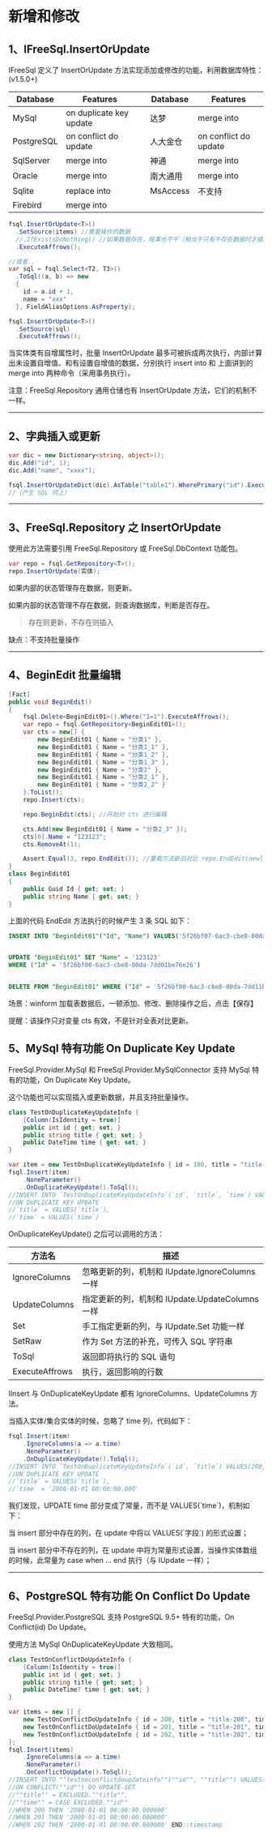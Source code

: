 # 新增和修改

## 1、IFreeSql.InsertOrUpdate

IFreeSql 定义了 InsertOrUpdate 方法实现添加或修改的功能，利用数据库特性：(v1.5.0+)

| Database   | Features                |     | Database | Features              |
| ---------- | ----------------------- | --- | -------- | --------------------- |
| MySql      | on duplicate key update |     | 达梦     | merge into            |
| PostgreSQL | on conflict do update   |     | 人大金仓 | on conflict do update |
| SqlServer  | merge into              |     | 神通     | merge into            |
| Oracle     | merge into              |     | 南大通用 | merge into            |
| Sqlite     | replace into            |     | MsAccess | 不支持                |
| Firebird   | merge into              |     |          |                       |

```csharp
fsql.InsertOrUpdate<T>()
  .SetSource(items) //需要操作的数据
  //.IfExistsDoNothing() //如果数据存在，啥事也不干（相当于只有不存在数据时才插入）
  .ExecuteAffrows();

//或者..
var sql = fsql.Select<T2, T3>()
  .ToSql((a, b) => new
  {
    id = a.id + 1,
    name = "xxx"
  }, FieldAliasOptions.AsProperty);

fsql.InsertOrUpdate<T>()
  .SetSource(sql)
  .ExecuteAffrows();
```

当实体类有自增属性时，批量 InsertOrUpdate 最多可被拆成两次执行，内部计算出未设置自增值、和有设置自增值的数据，分别执行 insert into 和 上面讲到的 merge into 两种命令（采用事务执行）。

注意：FreeSql.Repository 通用仓储也有 InsertOrUpdate 方法，它们的机制不一样。

---

## 2、字典插入或更新

```csharp
var dic = new Dictionary<string, object>();
dic.Add("id", 1);
dic.Add("name", "xxxx");

fsql.InsertOrUpdateDict(dic).AsTable("table1").WherePrimary("id").ExecuteAffrows();
//（产生 SQL 同上）
```

---

## 3、FreeSql.Repository 之 InsertOrUpdate

使用此方法需要引用 FreeSql.Repository 或 FreeSql.DbContext 功能包。

```csharp
var repo = fsql.GetRepository<T>();
repo.InsertOrUpdate(实体);
```

如果内部的状态管理存在数据，则更新。

如果内部的状态管理不存在数据，则查询数据库，判断是否存在。

> 存在则更新，不存在则插入

缺点：不支持批量操作

---

## 4、BeginEdit 批量编辑

```csharp
[Fact]
public void BeginEdit()
{
    fsql.Delete<BeginEdit01>().Where("1=1").ExecuteAffrows();
    var repo = fsql.GetRepository<BeginEdit01>();
    var cts = new[] {
        new BeginEdit01 { Name = "分类1" },
        new BeginEdit01 { Name = "分类1_1" },
        new BeginEdit01 { Name = "分类1_2" },
        new BeginEdit01 { Name = "分类1_3" },
        new BeginEdit01 { Name = "分类2" },
        new BeginEdit01 { Name = "分类2_1" },
        new BeginEdit01 { Name = "分类2_2" }
    }.ToList();
    repo.Insert(cts);

    repo.BeginEdit(cts); //开始对 cts 进行编辑

    cts.Add(new BeginEdit01 { Name = "分类2_3" });
    cts[0].Name = "123123";
    cts.RemoveAt(1);

    Assert.Equal(3, repo.EndEdit()); //重载方法新旧对比 repo.EndEdit(newlist)
}
class BeginEdit01
{
    public Guid Id { get; set; }
    public string Name { get; set; }
}
```

上面的代码 EndEdit 方法执行的时候产生 3 条 SQL 如下：

```sql
INSERT INTO "BeginEdit01"("Id", "Name") VALUES('5f26bf07-6ac3-cbe8-00da-7dd74818c3a6', '分类2_3')


UPDATE "BeginEdit01" SET "Name" = '123123'
WHERE ("Id" = '5f26bf00-6ac3-cbe8-00da-7dd01be76e26')


DELETE FROM "BeginEdit01" WHERE ("Id" = '5f26bf00-6ac3-cbe8-00da-7dd11bcf54dc')
```

场景：winform 加载表数据后，一顿添加、修改、删除操作之后，点击【保存】

提醒：该操作只对变量 cts 有效，不是针对全表对比更新。

## 5、MySql 特有功能 On Duplicate Key Update

FreeSql.Provider.MySql 和 FreeSql.Provider.MySqlConnector 支持 MySql 特有的功能，On Duplicate Key Update。

这个功能也可以实现插入或更新数据，并且支持批量操作。

```csharp
class TestOnDuplicateKeyUpdateInfo {
    [Column(IsIdentity = true)]
    public int id { get; set; }
    public string title { get; set; }
    public DateTime time { get; set; }
}

var item = new TestOnDuplicateKeyUpdateInfo { id = 100, title = "title-100", time = DateTime.Parse("2000-01-01") };
fsql.Insert(item)
    .NoneParameter()
    .OnDuplicateKeyUpdate().ToSql();
//INSERT INTO `TestOnDuplicateKeyUpdateInfo`(`id`, `title`, `time`) VALUES(100, 'title-100', '2000-01-01 00:00:00.000')
//ON DUPLICATE KEY UPDATE
//`title` = VALUES(`title`),
//`time` = VALUES(`time`)
```

OnDuplicateKeyUpdate() 之后可以调用的方法：

| 方法名         | 描述                                            |
| -------------- | ----------------------------------------------- |
| IgnoreColumns  | 忽略更新的列，机制和 IUpdate.IgnoreColumns 一样 |
| UpdateColumns  | 指定更新的列，机制和 IUpdate.UpdateColumns 一样 |
| Set            | 手工指定更新的列，与 IUpdate.Set 功能一样       |
| SetRaw         | 作为 Set 方法的补充，可传入 SQL 字符串          |
| ToSql          | 返回即将执行的 SQL 语句                         |
| ExecuteAffrows | 执行，返回影响的行数                            |

IInsert 与 OnDuplicateKeyUpdate 都有 IgnoreColumns、UpdateColumns 方法。

当插入实体/集合实体的时候，忽略了 time 列，代码如下：

```csharp
fsql.Insert(item)
    .IgnoreColumns(a => a.time)
    .NoneParameter()
    .OnDuplicateKeyUpdate().ToSql();
//INSERT INTO `TestOnDuplicateKeyUpdateInfo`(`id`, `title`) VALUES(200, 'title-200')
//ON DUPLICATE KEY UPDATE
//`title` = VALUES(`title`),
//`time` = '2000-01-01 00:00:00.000'
```

我们发现，UPDATE time 部分变成了常量，而不是 VALUES(\`time\`)，机制如下：

当 insert 部分中存在的列，在 update 中将以 VALUES(\`字段\`) 的形式设置；

当 insert 部分中不存在的列，在 update 中将为常量形式设置，当操作实体数组的时候，此常量为 case when ... end 执行（与 IUpdate 一样）；

---

## 6、PostgreSQL 特有功能 On Conflict Do Update

FreeSql.Provider.PostgreSQL 支持 PostgreSQL 9.5+ 特有的功能，On Conflict(id) Do Update。

使用方法 MySql OnDuplicateKeyUpdate 大致相同。

```csharp
class TestOnConflictDoUpdateInfo {
    [Column(IsIdentity = true)]
    public int id { get; set; }
    public string title { get; set; }
    public DateTime? time { get; set; }
}

var items = new [] {
    new TestOnConflictDoUpdateInfo { id = 200, title = "title-200", time = DateTime.Parse("2000-01-01") },
    new TestOnConflictDoUpdateInfo { id = 201, title = "title-201", time = DateTime.Parse("2000-01-01") },
    new TestOnConflictDoUpdateInfo { id = 202, title = "title-202", time = DateTime.Parse("2000-01-01") }
};
fsql.Insert(items)
    .IgnoreColumns(a => a.time)
    .NoneParameter()
    .OnConflictDoUpdate().ToSql();
//INSERT INTO ""testonconflictdoupdateinfo""(""id"", ""title"") VALUES(200, 'title-200'), (201, 'title-201'), (202, 'title-202')
//ON CONFLICT(""id"") DO UPDATE SET
//""title"" = EXCLUDED.""title"",
//""time"" = CASE EXCLUDED.""id""
//WHEN 200 THEN '2000-01-01 00:00:00.000000'
//WHEN 201 THEN '2000-01-01 00:00:00.000000'
//WHEN 202 THEN '2000-01-01 00:00:00.000000' END::timestamp
```
